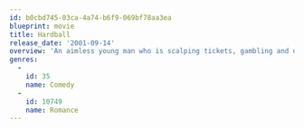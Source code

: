 ```yaml
---
id: b0cbd745-03ca-4a74-b6f9-069bf78aa3ea
blueprint: movie
title: Hardball
release_date: '2001-09-14'
overview: 'An aimless young man who is scalping tickets, gambling and drinking, agrees to coach a Little League team from the Cabrini Green housing project in Chicago as a condition of getting a loan from a friend.'
genres:
  -
    id: 35
    name: Comedy
  -
    id: 10749
    name: Romance
---
```

